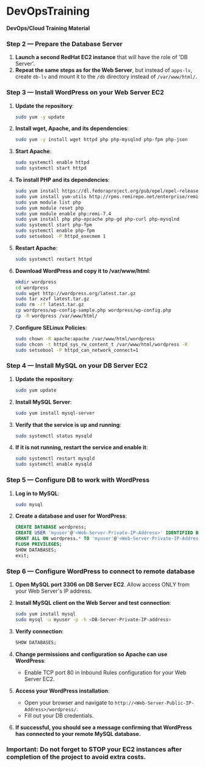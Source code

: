 # DevOpsTraining
**DevOps/Cloud Training Material**

### Step 2 — Prepare the Database Server

1. **Launch a second RedHat EC2 instance** that will have the role of 'DB Server'.
2. **Repeat the same steps as for the Web Server**, but instead of `apps-lv`, create `db-lv` and mount it to the `/db` directory instead of `/var/www/html/`.

### Step 3 — Install WordPress on your Web Server EC2

1. **Update the repository**:
    ```sh
    sudo yum -y update
    ```

2. **Install wget, Apache, and its dependencies**:
    ```sh
    sudo yum -y install wget httpd php php-mysqlnd php-fpm php-json
    ```

3. **Start Apache**:
    ```sh
    sudo systemctl enable httpd
    sudo systemctl start httpd
    ```

4. **To install PHP and its dependencies**:
    ```sh
    sudo yum install https://dl.fedoraproject.org/pub/epel/epel-release-latest-8.noarch.rpm
    sudo yum install yum-utils http://rpms.remirepo.net/enterprise/remi-release-8.rpm
    sudo yum module list php
    sudo yum module reset php
    sudo yum module enable php:remi-7.4
    sudo yum install php php-opcache php-gd php-curl php-mysqlnd
    sudo systemctl start php-fpm
    sudo systemctl enable php-fpm
    sudo setsebool -P httpd_execmem 1
    ```

5. **Restart Apache**:
    ```sh
    sudo systemctl restart httpd
    ```

6. **Download WordPress and copy it to /var/www/html**:
    ```sh
    mkdir wordpress
    cd wordpress
    sudo wget http://wordpress.org/latest.tar.gz
    sudo tar xzvf latest.tar.gz
    sudo rm -rf latest.tar.gz
    cp wordpress/wp-config-sample.php wordpress/wp-config.php
    cp -R wordpress /var/www/html/
    ```

7. **Configure SELinux Policies**:
    ```sh
    sudo chown -R apache:apache /var/www/html/wordpress
    sudo chcon -t httpd_sys_rw_content_t /var/www/html/wordpress -R
    sudo setsebool -P httpd_can_network_connect=1
    ```

### Step 4 — Install MySQL on your DB Server EC2

1. **Update the repository**:
    ```sh
    sudo yum update
    ```

2. **Install MySQL Server**:
    ```sh
    sudo yum install mysql-server
    ```

3. **Verify that the service is up and running**:
    ```sh
    sudo systemctl status mysqld
    ```

4. **If it is not running, restart the service and enable it**:
    ```sh
    sudo systemctl restart mysqld
    sudo systemctl enable mysqld
    ```

### Step 5 — Configure DB to work with WordPress

1. **Log in to MySQL**:
    ```sh
    sudo mysql
    ```

2. **Create a database and user for WordPress**:
    ```sql
    CREATE DATABASE wordpress;
    CREATE USER 'myuser'@'<Web-Server-Private-IP-Address>' IDENTIFIED BY 'mypass';
    GRANT ALL ON wordpress.* TO 'myuser'@'<Web-Server-Private-IP-Address>';
    FLUSH PRIVILEGES;
    SHOW DATABASES;
    exit;
    ```

### Step 6 — Configure WordPress to connect to remote database

1. **Open MySQL port 3306 on DB Server EC2**. Allow access ONLY from your Web Server's IP address.
2. **Install MySQL client on the Web Server and test connection**:
    ```sh
    sudo yum install mysql
    sudo mysql -u myuser -p -h <DB-Server-Private-IP-address>
    ```

3. **Verify connection**:
    ```sql
    SHOW DATABASES;
    ```

4. **Change permissions and configuration so Apache can use WordPress**:
    - Enable TCP port 80 in Inbound Rules configuration for your Web Server EC2.

5. **Access your WordPress installation**:
    - Open your browser and navigate to `http://<Web-Server-Public-IP-Address>/wordpress/`.
    - Fill out your DB credentials.

6. **If successful, you should see a message confirming that WordPress has connected to your remote MySQL database.**

### Important: Do not forget to STOP your EC2 instances after completion of the project to avoid extra costs.